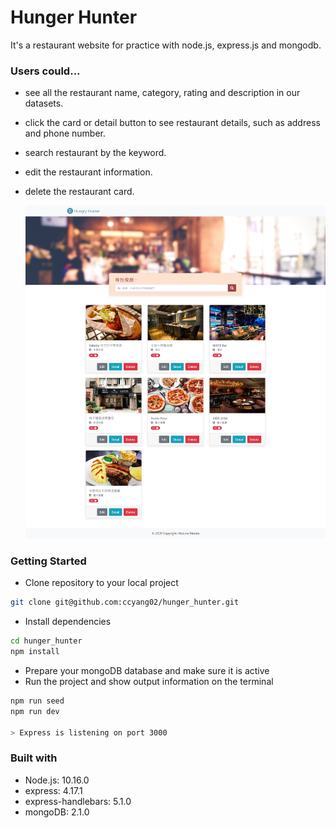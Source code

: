 # Hunger Hunter

It's a restaurant website for practice with node.js, express.js and mongodb.

### Users could...

- see all the restaurant name, category, rating and description in our datasets.

- click the card or detail button to see restaurant details, such as address and phone number.

- search restaurant by the keyword.

- edit the restaurant information.

- delete the restaurant card.

  ![webpages](./public/images/capweb_v2.png)

### Getting Started

- Clone repository to your local project

```bash
git clone git@github.com:ccyang02/hunger_hunter.git
```

- Install dependencies

```bash
cd hunger_hunter
npm install
```

- Prepare your mongoDB database and make sure it is active
- Run the project and show output information on the terminal

```bash
npm run seed
npm run dev

> Express is listening on port 3000
```

### Built with

- Node.js: 10.16.0
- express: 4.17.1
- express-handlebars: 5.1.0
- mongoDB: 2.1.0